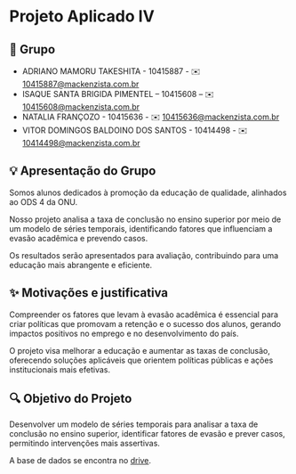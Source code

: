 # Projeto Aplicado IV

## 📱 Grupo

* ADRIANO MAMORU TAKESHITA - 10415887 - ✉️ 10415887@mackenzista.com.br 
* ISAQUE SANTA BRIGIDA PIMENTEL – 10415608 – ✉️ 10415608@mackenzista.com.br
* NATALIA FRANÇOZO - 10415636 - ✉️ 10415636@mackenzista.com.br
* VITOR DOMINGOS BALDOINO DOS SANTOS - 10414498 - ✉️ 10414498@mackenzista.com.br

## 💡 Apresentação do Grupo

Somos alunos dedicados à promoção da educação de qualidade, alinhados ao ODS 4 da ONU. 

Nosso projeto analisa a taxa de conclusão no ensino superior por meio de um modelo de séries temporais, identificando fatores que influenciam a evasão acadêmica e prevendo casos. 

Os resultados serão apresentados para avaliação, contribuindo para uma educação mais abrangente e eficiente.

## ✨ Motivações e justificativa

Compreender os fatores que levam à evasão acadêmica é essencial para criar políticas que promovam a retenção e o sucesso dos alunos, gerando impactos positivos no emprego e no desenvolvimento do país.

O projeto visa melhorar a educação e aumentar as taxas de conclusão, oferecendo soluções aplicáveis que orientem políticas públicas e ações institucionais mais efetivas.

## 🔍 Objetivo do Projeto

Desenvolver um modelo de séries temporais para analisar a taxa de conclusão no ensino superior, identificar fatores de evasão e prever casos, permitindo intervenções mais assertivas.

A base de dados se encontra no [drive](https://drive.google.com/file/d/1gp423OWHG44x4nRG2XBMQPvIhJBsHFSa/view?usp=sharing).
